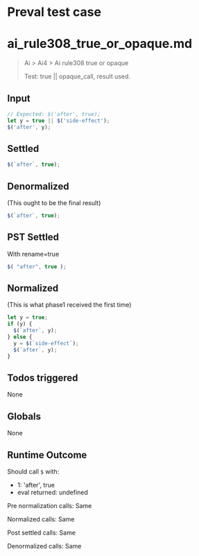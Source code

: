 # Preval test case

# ai_rule308_true_or_opaque.md

> Ai > Ai4 > Ai rule308 true or opaque
>
> Test: true || opaque_call, result used.

## Input

`````js filename=intro
// Expected: $('after', true);
let y = true || $('side-effect'); 
$('after', y);
`````


## Settled


`````js filename=intro
$(`after`, true);
`````


## Denormalized
(This ought to be the final result)

`````js filename=intro
$(`after`, true);
`````


## PST Settled
With rename=true

`````js filename=intro
$( "after", true );
`````


## Normalized
(This is what phase1 received the first time)

`````js filename=intro
let y = true;
if (y) {
  $(`after`, y);
} else {
  y = $(`side-effect`);
  $(`after`, y);
}
`````


## Todos triggered


None


## Globals


None


## Runtime Outcome


Should call `$` with:
 - 1: 'after', true
 - eval returned: undefined

Pre normalization calls: Same

Normalized calls: Same

Post settled calls: Same

Denormalized calls: Same
